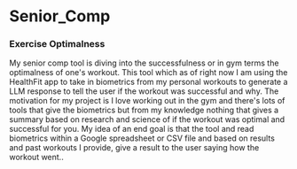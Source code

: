 # Senior_Comp

### Exercise Optimalness

My senior comp tool is diving into the successfulness or in gym terms the optimalness of one's workout. This tool which
as of right now I am using the HealthFit app to take in biometrics from my personal workouts to generate a LLM response
to tell the user if the workout was successful and why. The motivation for my project is I love working out in the gym and
there's lots of tools that give the biometrics but from my knowledge nothing that gives a summary based on research and science
of if the workout was optimal and successful for you. My idea of an end goal is that the tool and read biometrics within a Google
spreadsheet or CSV file and based on results and past workouts I provide, give a result to the user saying how the workout went..